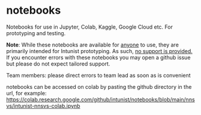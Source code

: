 # notebooks
Notebooks for use in Jupyter, Colab, Kaggle, Google Cloud etc. For prototyping and testing.

**Note**: While these notebooks are available for <ins>anyone</ins> to use, they are primarily intended for Intunist prototyping. As such, <ins>no support is provided.</ins>
<br/>If you encounter errors with these notebooks you may open a github issue but please do not expect tailored support.

Team members: please direct errors to team lead as soon as is convenient

notebooks can be accessed on colab by pasting the github directory in the url, for example: https://colab.research.google.com/github/intunist/notebooks/blob/main/nnsvs/intunist-nnsvs-colab.ipynb
